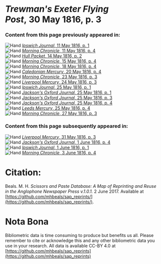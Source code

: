 # *Trewman's Exeter Flying Post*, 30 May 1816, p. 3  
  
### Content from this page previously appeared in:  
![Hand](http://scissorsandpaste.net/wp-content/uploads/2017/06/smallhandpointer.png) [*Ipswich Journal*, 11 May 1816, p. 1](https://mhbeals.github.io/sap_html/Ipswich-Journal/Ipswich-Journal-11-May-1816-p-1)  
![Hand](http://scissorsandpaste.net/wp-content/uploads/2017/06/smallhandpointer.png) [*Morning Chronicle*, 11 May 1816, p. 4](https://mhbeals.github.io/sap_html/Morning-Chronicle/Morning-Chronicle-11-May-1816-p-4)  
![Hand](http://scissorsandpaste.net/wp-content/uploads/2017/06/smallhandpointer.png) [*Hull Packet*, 14 May 1816, p. 2](https://mhbeals.github.io/sap_html/Hull-Packet/Hull-Packet-14-May-1816-p-2)  
![Hand](http://scissorsandpaste.net/wp-content/uploads/2017/06/smallhandpointer.png) [*Morning Chronicle*, 15 May 1816, p. 4](https://mhbeals.github.io/sap_html/Morning-Chronicle/Morning-Chronicle-15-May-1816-p-4)  
![Hand](http://scissorsandpaste.net/wp-content/uploads/2017/06/smallhandpointer.png) [*Morning Chronicle*, 18 May 1816, p. 4](https://mhbeals.github.io/sap_html/Morning-Chronicle/Morning-Chronicle-18-May-1816-p-4)  
![Hand](http://scissorsandpaste.net/wp-content/uploads/2017/06/smallhandpointer.png) [*Caledonian Mercury*, 20 May 1816, p. 4](https://mhbeals.github.io/sap_html/Caledonian-Mercury/Caledonian-Mercury-20-May-1816-p-4)  
![Hand](http://scissorsandpaste.net/wp-content/uploads/2017/06/smallhandpointer.png) [*Morning Chronicle*, 23 May 1816, p. 3](https://mhbeals.github.io/sap_html/Morning-Chronicle/Morning-Chronicle-23-May-1816-p-3)  
![Hand](http://scissorsandpaste.net/wp-content/uploads/2017/06/smallhandpointer.png) [*Liverpool Mercury*, 24 May 1816, p. 3](https://mhbeals.github.io/sap_html/Liverpool-Mercury/Liverpool-Mercury-24-May-1816-p-3)  
![Hand](http://scissorsandpaste.net/wp-content/uploads/2017/06/smallhandpointer.png) [*Ipswich Journal*, 25 May 1816, p. 1](https://mhbeals.github.io/sap_html/Ipswich-Journal/Ipswich-Journal-25-May-1816-p-1)  
![Hand](http://scissorsandpaste.net/wp-content/uploads/2017/06/smallhandpointer.png) [*Jackson's Oxford Journal*, 25 May 1816, p. 1](https://mhbeals.github.io/sap_html/Jackson's-Oxford-Journal/Jackson's-Oxford-Journal-25-May-1816-p-1)  
![Hand](http://scissorsandpaste.net/wp-content/uploads/2017/06/smallhandpointer.png) [*Jackson's Oxford Journal*, 25 May 1816, p. 3](https://mhbeals.github.io/sap_html/Jackson's-Oxford-Journal/Jackson's-Oxford-Journal-25-May-1816-p-3)  
![Hand](http://scissorsandpaste.net/wp-content/uploads/2017/06/smallhandpointer.png) [*Jackson's Oxford Journal*, 25 May 1816, p. 4](https://mhbeals.github.io/sap_html/Jackson's-Oxford-Journal/Jackson's-Oxford-Journal-25-May-1816-p-4)  
![Hand](http://scissorsandpaste.net/wp-content/uploads/2017/06/smallhandpointer.png) [*Leeds Mercury*, 25 May 1816, p. 4](https://mhbeals.github.io/sap_html/Leeds-Mercury/Leeds-Mercury-25-May-1816-p-4)  
![Hand](http://scissorsandpaste.net/wp-content/uploads/2017/06/smallhandpointer.png) [*Morning Chronicle*, 27 May 1816, p. 3](https://mhbeals.github.io/sap_html/Morning-Chronicle/Morning-Chronicle-27-May-1816-p-3)  
  
### Content from this page subsequently appeared in:  
![Hand](http://scissorsandpaste.net/wp-content/uploads/2017/06/smallhandpointer.png) [*Liverpool Mercury*, 31 May 1816, p. 3](https://mhbeals.github.io/sap_html/Liverpool-Mercury/Liverpool-Mercury-31-May-1816-p-3)  
![Hand](http://scissorsandpaste.net/wp-content/uploads/2017/06/smallhandpointer.png) [*Jackson's Oxford Journal*, 1 June 1816, p. 4](https://mhbeals.github.io/sap_html/Jackson's-Oxford-Journal/Jackson's-Oxford-Journal-1-June-1816-p-4)  
![Hand](http://scissorsandpaste.net/wp-content/uploads/2017/06/smallhandpointer.png) [*Ipswich Journal*, 1 June 1816, p. 1](https://mhbeals.github.io/sap_html/Ipswich-Journal/Ipswich-Journal-1-June-1816-p-1)  
![Hand](http://scissorsandpaste.net/wp-content/uploads/2017/06/smallhandpointer.png) [*Morning Chronicle*, 3 June 1816, p. 4](https://mhbeals.github.io/sap_html/Morning-Chronicle/Morning-Chronicle-3-June-1816-p-4)  


# Citation: 

Beals. M. H. *Scissors and Paste Database: A Map of Reprinting and Reuse in the Anglophone Newspaper Press v.1.0.1.* 2 June 2017. Available at [https://github.com/mhbeals/sap_reprints/](https://github.com/mhbeals/sap_reprints/). 

# Nota Bona

Bibliometric data is time consuming to produce but benefits us all. Please remember to cite or acknowledge this and any other bibliometric data you use in your research. All data is available CC-BY 4.0 at [https://github.com/mhbeals/sap_reprints](https://github.com/mhbeals/sap_reprints)